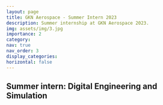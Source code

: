 ```yaml
---
layout: page
title: GKN Aerospace - Summer Intern 2023
description: Summer internship at GKN Aerospace 2023.
img: assets/img/3.jpg
importance: 2
category:
nav: true
nav_order: 3
display_categories:
horizontal: false
---
```

<!-- markdownlint-disable MD033 -->

## Summer intern: Digital Engineering and Simulation
